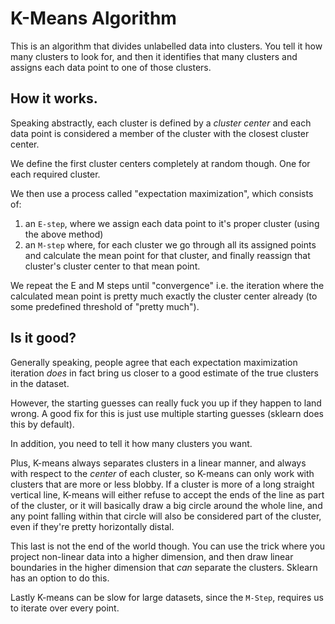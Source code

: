 # K-Means Algorithm

This is an algorithm that divides unlabelled data into clusters. You tell it how many clusters to look for, and then it identifies that many clusters and assigns each data point to one of those clusters.

## How it works.

Speaking abstractly, each cluster is defined by a *cluster center* and each data point is considered a member of the cluster with the closest cluster center.

We define the first cluster centers completely at random though. One for each required cluster.

We then use a process called "expectation maximization", which consists of:

1. an `E-step`, where we assign each data point to it's proper cluster (using the above method)
2. an `M-step` where, for each cluster we go through all its assigned points and calculate the mean point for that cluster, and finally reassign that cluster's cluster center to that mean point.

We repeat the E and M steps until "convergence" i.e. the iteration where the calculated mean point is pretty much exactly the cluster center already (to some predefined threshold of "pretty much").

## Is it good?

Generally speaking, people agree that each expectation maximization iteration *does* in fact bring us closer to a good estimate of the true clusters in the dataset.

However, the starting guesses can really fuck you up if they happen to land wrong. A good fix for this is just use multiple starting guesses (sklearn does this by default).

In addition, you need to tell it how many clusters you want. 

Plus, K-means always separates clusters in a linear manner, and always with respect to the *center* of each cluster, so K-means can only work with clusters that are more or less blobby. If a cluster is more of a long straight vertical line, K-means will either refuse to accept the ends of the line as part of the cluster, or it will basically draw a big circle around the whole line, and any point falling within that circle will also be considered part of the cluster, even if they're pretty horizontally distal.

This last is not the end of the world though. You can use the trick where you project non-linear data into a higher dimension, and then draw linear boundaries in the higher dimension that *can* separate the clusters. Sklearn has an option to do this.

Lastly K-means can be slow for large datasets, since the `M-Step`, requires us to iterate over every point.